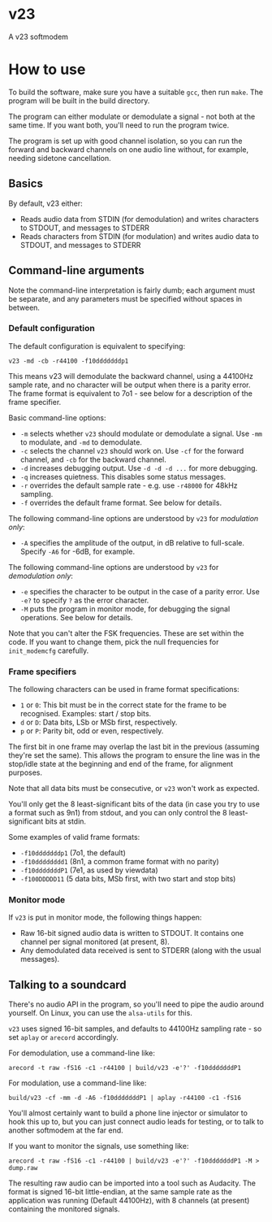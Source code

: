 # v23
A v23 softmodem

# How to use
To build the software, make sure you have a suitable `gcc`, then run `make`.  The program will be built in the build directory.

The program can either modulate or demodulate a signal - not both at the same time.
If you want both, you'll need to run the program twice.

The program is set up with good channel isolation, so you can run the forward and backward channels on one audio line without,
for example, needing sidetone cancellation.

## Basics
By default, v23 either:
* Reads audio data from STDIN (for demodulation) and writes characters to STDOUT, and messages to STDERR
* Reads characters from STDIN (for modulation) and writes audio data to STDOUT, and messages to STDERR

## Command-line arguments
Note the command-line interpretation is fairly dumb; each argument must be separate,
and any parameters must be specified without spaces in between.

### Default configuration
The default configuration is equivalent to specifying:
```shell
v23 -md -cb -r44100 -f10dddddddp1
```
This means v23 will demodulate the backward channel, using a 44100Hz sample rate, and no character
will be output when there is a parity error.  The frame format is equivalent to 7o1 - see below for
a description of the frame specifier.

Basic command-line options:
* `-m` selects whether `v23` should modulate or demodulate a signal.  Use `-mm` to modulate, and `-md` to demodulate.
* `-c` selects the channel `v23` should work on.  Use `-cf` for the forward channel, and `-cb` for the backward channel.
* `-d` increases debugging output.  Use `-d -d -d ...` for more debugging.
* `-q` increases quietness.  This disables some status messages.
* `-r` overrides the default sample rate - e.g. use `-r48000` for 48kHz sampling.
* `-f` overrides the default frame format.  See below for details.

The following command-line options are understood by `v23` for _modulation only_:
* `-A` specifies the amplitude of the output, in dB relative to full-scale.  Specify `-A6` for -6dB, for example.

The following command-line options are understood by `v23` for _demodulation only_:
* `-e` specifies the character to be output in the case of a parity error.  Use `-e?` to specify `?` as the error character.
* `-M` puts the program in monitor mode, for debugging the signal operations.  See below for details.

Note that you can't alter the FSK frequencies.  These are set within the code.
If you want to change them, pick the null frequencies for `init_modemcfg` carefully.

### Frame specifiers
The following characters can be used in frame format specifications:
* `1` or `0`: This bit must be in the correct state for the frame to be recognised.  Examples: start / stop bits.
* `d` or `D`: Data bits, LSb or MSb first, respectively.
* `p` or `P`: Parity bit, odd or even, respectively.

The first bit in one frame may overlap the last bit in the previous (assuming they're set the same).  This allows the
program to ensure the line was in the stop/idle state at the beginning and end of the frame, for alignment purposes.

Note that all data bits must be consecutive, or `v23` won't work as expected.

You'll only get the 8 least-significant bits of the data (in case you try to use a format such as 9n1) from stdout,
and you can only control the 8 least-significant bits at stdin.

Some examples of valid frame formats:
* `-f10dddddddp1` (7o1, the default)
* `-f10dddddddd1` (8n1, a common frame format with no parity)
* `-f10dddddddP1` (7e1, as used by viewdata)
* `-f100DDDDD11` (5 data bits, MSb first, with two start and stop bits)

### Monitor mode
If `v23` is put in monitor mode, the following things happen:
* Raw 16-bit signed audio data is written to STDOUT.  It contains one channel per signal monitored (at present, 8).
* Any demodulated data received is sent to STDERR (along with the usual messages).

## Talking to a soundcard
There's no audio API in the program, so you'll need to pipe the audio around yourself.
On Linux, you can use the `alsa-utils` for this.

`v23` uses signed 16-bit samples, and defaults to 44100Hz sampling rate - so set `aplay` or `arecord` accordingly.

For demodulation, use a command-line like:
```shell
arecord -t raw -fS16 -c1 -r44100 | build/v23 -e'?' -f10dddddddP1
```

For modulation, use a command-line like:
```shell
build/v23 -cf -mm -d -A6 -f10dddddddP1 | aplay -r44100 -c1 -fS16
```

You'll almost certainly want to build a phone line injector or simulator to hook this up to, but you can just
connect audio leads for testing, or to talk to another softmodem at the far end.

If you want to monitor the signals, use something like:
```shell
arecord -t raw -fS16 -c1 -r44100 | build/v23 -e'?' -f10dddddddP1 -M > dump.raw
```

The resulting raw audio can be imported into a tool such as Audacity.  The format is signed 16-bit little-endian, at the
same sample rate as the application was running (Default 44100Hz), with 8 channels (at present) containing the monitored
signals.
